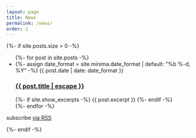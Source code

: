 ```yaml
---
layout: page
title: News
permalink: /news/
order: 1
---
```


{%- if site.posts.size > 0 -%}
  <ul class="post-list">
    {%- for post in site.posts -%}
      <li>
        {%- assign date_format = site.minima.date_format | default: "%b %-d, %Y" -%}
        <span class="post-meta">{{ post.date | date: date_format }}</span>
        <h3>
          <a class="post-link" href="{{ post.url | relative_url }}">
            {{ post.title | escape }}
          </a>
        </h3>
        {%- if site.show_excerpts -%}
          {{ post.excerpt }}
        {%- endif -%}
      </li>
    {%- endfor -%}
  </ul>

  <p class="rss-subscribe">subscribe <a href="{{ "/feed.xml" | relative_url }}">via RSS</a></p>
{%- endif -%}
